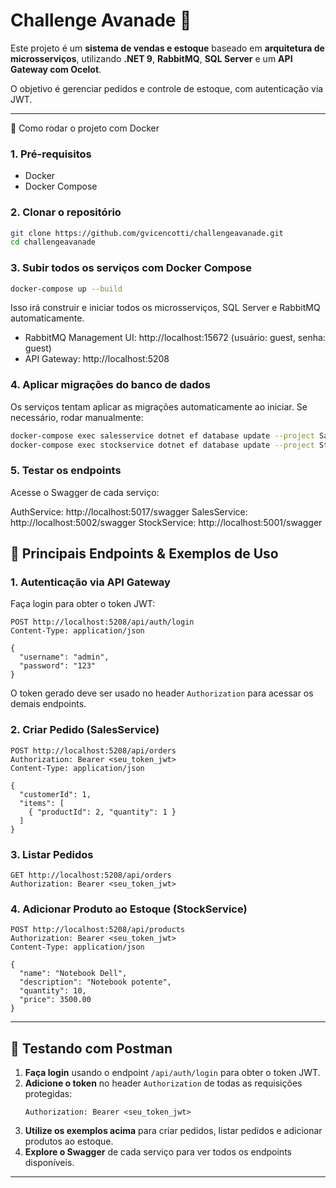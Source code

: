 # Challenge Avanade 🚀  

Este projeto é um **sistema de vendas e estoque** baseado em **arquitetura de microsserviços**, utilizando **.NET 9**, **RabbitMQ**, **SQL Server** e um **API Gateway com Ocelot**.  

O objetivo é gerenciar pedidos e controle de estoque, com autenticação via JWT.  

---

🚀 Como rodar o projeto com Docker
### 1. Pré-requisitos
  - Docker
  - Docker Compose

### 2. Clonar o repositório
  ```bash
  git clone https://github.com/gvicencotti/challengeavanade.git
  cd challengeavanade
  ```

### 3. Subir todos os serviços com Docker Compose
  ```bash
  docker-compose up --build
  ```
  Isso irá construir e iniciar todos os microsserviços, SQL Server e RabbitMQ automaticamente.

  - RabbitMQ Management UI: http://localhost:15672
    (usuário: guest, senha: guest)
  - API Gateway: http://localhost:5208

### 4. Aplicar migrações do banco de dados
Os serviços tentam aplicar as migrações automaticamente ao iniciar. Se necessário, rodar manualmente:
  ```bash
  docker-compose exec salesservice dotnet ef database update --project SalesService
  docker-compose exec stockservice dotnet ef database update --project StockService
  ```

### 5. Testar os endpoints
  Acesse o Swagger de cada serviço:

  AuthService: http://localhost:5017/swagger
  SalesService: http://localhost:5002/swagger
  StockService: http://localhost:5001/swagger


## 🔑 Principais Endpoints & Exemplos de Uso

### 1. Autenticação via API Gateway

Faça login para obter o token JWT:
```http
POST http://localhost:5208/api/auth/login
Content-Type: application/json

{
  "username": "admin",
  "password": "123"
}
```
O token gerado deve ser usado no header `Authorization` para acessar os demais endpoints.

### 2. Criar Pedido (SalesService)
```http
POST http://localhost:5208/api/orders
Authorization: Bearer <seu_token_jwt>
Content-Type: application/json

{
  "customerId": 1,
  "items": [
    { "productId": 2, "quantity": 1 }
  ]
}
```

### 3. Listar Pedidos
```http
GET http://localhost:5208/api/orders
Authorization: Bearer <seu_token_jwt>
```

### 4. Adicionar Produto ao Estoque (StockService)
```http
POST http://localhost:5208/api/products
Authorization: Bearer <seu_token_jwt>
Content-Type: application/json

{
  "name": "Notebook Dell",
  "description": "Notebook potente",
  "quantity": 10,
  "price": 3500.00
}
```

---

## 🧪 Testando com Postman

1. **Faça login** usando o endpoint `/api/auth/login` para obter o token JWT.
2. **Adicione o token** no header `Authorization` de todas as requisições protegidas:
   ```
   Authorization: Bearer <seu_token_jwt>
   ```
3. **Utilize os exemplos acima** para criar pedidos, listar pedidos e adicionar produtos ao estoque.
4. **Explore o Swagger** de cada serviço para ver todos os endpoints disponíveis.

---
